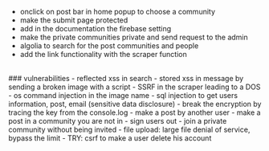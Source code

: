 - onclick on post bar in home popup to choose a community
- make the submit page protected
- add in the documentation the firebase setting
- make the private communities private and send request to the admin
- algolia to search for the post communities and people
- add the link functionality with the scraper function
<br>
### vulnerabilities
- reflected xss in search
- stored xss in message by sending a broken image with a script
- SSRF in the scraper leading to a DOS
- os command injection in the image name
- sql injection to get users information, post, email (sensitive data disclosure)
- break the encryption by tracing the key from the console.log
- make a post by another user
- make a post in a community you are not in
- sign users out
- join a private community without being invited
- file upload: large file denial of service, bypass the limit
- TRY: csrf to make a user delete his account

